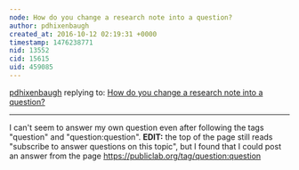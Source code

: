 ```yaml
---
node: How do you change a research note into a question?
author: pdhixenbaugh
created_at: 2016-10-12 02:19:31 +0000
timestamp: 1476238771
nid: 13552
cid: 15615
uid: 459085
---
```




[pdhixenbaugh](../profile/pdhixenbaugh) replying to: [How do you change a research note into a question?](../notes/pdhixenbaugh/10-12-2016/how-do-you-change-a-research-note-into-a-question)

----
I can&#x27;t seem to answer my own question even after following the tags &quot;question&quot; and &quot;question:question&quot;. **EDIT:** the top of the page still reads "subscribe to answer questions on this topic", but I found that I could post an answer from the page https://publiclab.org/tag/question:question